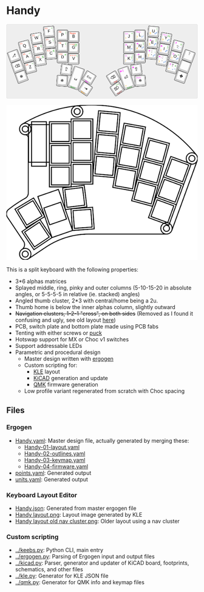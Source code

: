 # Handy

![Handy layout](Handy%20layout.png)

![Handy design](Handy%20design.png)

This is a split keyboard with the following properties:

- 3*6 alphas matrices
- Splayed middle, ring, pinky and outer columns (5-10-15-20 in absolute angles, or 5-5-5-5 in relative (ie. stacked) angles)
- Angled thumb cluster, 2*3 with central/home being a 2u.
- Thumb home is below the inner alphas column, slightly outward
- ~~Navigation clusters, 1-2-1 "cross", on both sides~~ (Removed as I found it confusing and ugly, see old layout [here](Handy%20layout%20old%20nav%20cluster.png))
- PCB, switch plate and bottom plate made using PCB fabs
- Tenting with either screws or [puck](https://splitkb.com/collections/keyboard-parts/products/tenting-puck)
- Hotswap support for MX or Choc v1 switches
- Support addressable LEDs
- Parametric and procedural design
  - Master design written with [ergogen](https://github.com/ergogen/ergogen/tree/master)
  - Custom scripting for:
    - [KLE](http://www.keyboard-layout-editor.com/) layout
    - [KiCAD](https://www.kicad.org/) generation and update
    - [QMK](https://qmk.fm/) firmware generation
  - Low profile variant regenerated from scratch with Choc spacing

## Files

### Ergogen

- [Handy.yaml](Handy.yaml): Master design file, actually generated by merging these:
  - [Handy-01-layout.yaml](Handy-01-layout.yaml)
  - [Handy-02-outlines.yaml](Handy-02-outlines.yaml)
  - [Handy-03-keymap.yaml](Handy-03-keymap.yaml)
  - [Handy-04-firmware.yaml](Handy-04-firmware.yaml)
- [points.yaml](points.yaml): Generated output
- [units.yaml](units.yaml): Generated output

### Keyboard Layout Editor

- [Handy.json](Handy.json): Generated from master ergogen file
- [Handy layout.png](Handy%20layout.png): Layout image generated by KLE
- [Handy layout old nav cluster.png](Handy%20layout%20old%20nav%20cluster.png): Older layout using a nav cluster

### Custom scripting

- [../keebs.py](../keebs.py): Python CLI, main entry
- [../ergogen.py](../ergogen.py): Parsing of Ergogen input and output files
- [../kicad.py](../kicad.py): Parser, generator and updater of KiCAD board, footprints, schematics, and other files
- [../kle.py](../kle.py): Generator for KLE JSON file
- [../qmk.py](../qmk.py): Generator for QMK info and keymap files
